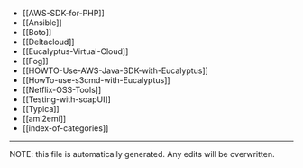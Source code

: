 * [[AWS-SDK-for-PHP]]
* [[Ansible]]
* [[Boto]]
* [[Deltacloud]]
* [[Eucalyptus-Virtual-Cloud]]
* [[Fog]]
* [[HOWTO-Use-AWS-Java-SDK-with-Eucalyptus]]
* [[HowTo-use-s3cmd-with-Eucalyptus]]
* [[Netflix-OSS-Tools]]
* [[Testing-with-soapUI]]
* [[Typica]]
* [[ami2emi]]
* [[index-of-categories]]

*****
NOTE: this file is automatically generated. Any edits will be overwritten.
